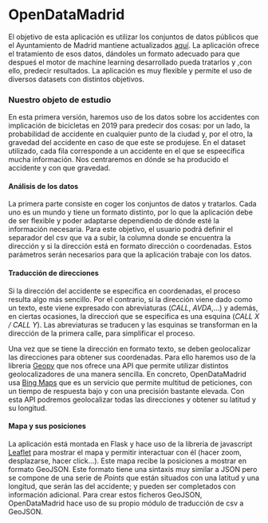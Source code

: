 # OpenDataMadrid #

El objetivo de esta aplicación es utilizar los conjuntos de datos públicos que el Ayuntamiento de Madrid mantiene actualizados [aquí](https://datos.madrid.es/portal/site/egob/). La aplicación ofrece el tratamiento de esos datos, dándoles un formato adecuado para que despueś el motor de machine learning desarrollado pueda tratarlos y ,con ello, predecir resultados. La aplicación es muy flexible y permite el uso de diversos datasets con distintos objetivos.

### Nuestro objeto de estudio ###

En esta primera versión, haremos uso de los datos sobre los accidentes con implicación de bicicletas en 2019 para predecir dos cosas: por un lado, la probabilidad de accidente en cualquier punto de la ciudad y, por el otro, la gravedad del accidente en caso de que este se produjese. En el dataset utilizado, cada fila corresponde a un accidente en el que se espeecifica mucha información. Nos centraremos en dónde se ha producido el accidente y con que gravedad.

#### Análisis de los datos ####

La primera parte consiste en coger los conjuntos de datos y tratarlos. Cada uno es un mundo y tiene un formato distinto, por lo que la aplicación debe de ser flexible y poder adaptarse dependiendo de dónde esté la información necesaria. Para este objetivo, el usuario podrá definir el separador del csv que va a subir, la columna donde se encuentra la dirección y si la dirección está en formato dirección o coordenadas. Estos parámetros serán necesarios para que la aplicación trabaje con los datos.

#### Traducción de direcciones ####

Si la dirección del accidente se especifica en coordenadas, el proceso resulta algo más sencillo. Por el contrario, si la dirección viene dado como un texto, este viene expresado con abreviaturas (*CALL*, *AVDA*,...) y además, en ciertas ocasiones, la direccioń que se especifica es una esquina (*CALL X / CALL Y*). Las abreviaturas se traducen y las esquinas se transforman en la dirección de la primera calle, para simplificar el proceso.

Una vez que se tiene la dirección en formato texto, se deben geolocalizar las direcciones para obtener sus coordenadas. Para ello haremos uso de la libreria [Geopy](https://geopy.readthedocs.io/en/stable/) que nos ofrece una API que permite utilizar distintos geolocalizadores de una manera sencilla. En concreto, OpenDataMadrid usa [Bing Maps](https://www.bing.com/maps) que es un servicio que permite multitud de peticiones, con un tiempo de respuesta bajo y con una precisión bastante elevada. Con esta API podremos geolocalizar todas las direcciones y obtener su latitud y su longitud.


#### Mapa y sus posiciones ####

La aplicación está montada en Flask y hace uso de la libreria de javascript [Leaflet](https://leafletjs.com/) para mostrar el mapa y permitir interactuar con él (hacer zoom, desplazarse, hacer click...). Este mapa recibe la posiciones a mostrar en formato GeoJSON. Este formato tiene una sintaxis muy similar a JSON pero se compone de una serie de *Points* que están situados con una latitud y una longitud, que serán las del accidente; y pueden ser completados con información adicional. Para crear estos ficheros GeoJSON, OpenDataMadrid hace uso de su propio módulo de traducción de csv a GeoJSON.
